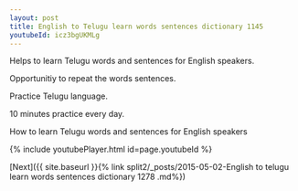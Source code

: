 ```yaml
---
layout: post
title: English to Telugu learn words sentences dictionary 1145 
youtubeId: icz3bgUKMLg
---
```

 
 
Helps to learn Telugu words and sentences for English speakers.

Opportunitiy to repeat the words sentences. 

Practice Telugu language. 
 
10 minutes practice every day. 
 
How to learn Telugu words and sentences for English speakers 
 
{% include youtubePlayer.html id=page.youtubeId %}
 
 
[Next]({{ site.baseurl }}{% link  split2/_posts/2015-05-02-English to telugu learn words sentences dictionary 1278 .md%})
 
